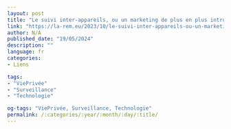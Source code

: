 ```yaml
---
layout: post
title: "Le suivi inter-appareils, ou un marketing de plus en plus intrusif"
link: "https://la-rem.eu/2023/10/le-suivi-inter-appareils-ou-un-marketing-de-plus-en-plus-intrusif"
author: N/A
published_date: "19/05/2024"
description: ""
language: fr
categories:
- Liens

tags:
- "ViePrivée"
- "Surveillance"
- "Technologie"

og-tags: "ViePrivée, Surveillance, Technologie"
permalink: /:categories/:year/:month/:day/:title/
---
```

